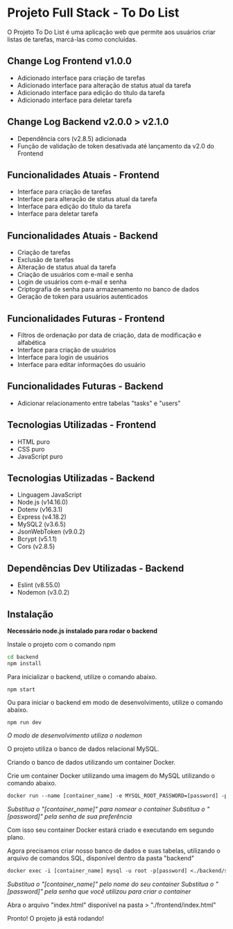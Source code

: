 # Projeto Full Stack - To Do List

O Projeto To Do List é uma aplicação web que permite aos usuários criar listas de tarefas, marcá-las como concluídas.

## Change Log Frontend v1.0.0
- Adicionado interface para criação de tarefas
- Adicionado interface para alteração de status atual da tarefa
- Adicionado interface para edição do título da tarefa
- Adicionado interface para deletar tarefa

## Change Log Backend v2.0.0 > v2.1.0
- Dependência cors (v2.8.5) adicionada
- Função de validação de token desativada até lançamento da v2.0 do Frontend

## Funcionalidades Atuais - Frontend

- Interface para criação de tarefas
- Interface para alteração de status atual da tarefa
- Interface para edição do título da tarefa
- Interface para deletar tarefa

## Funcionalidades Atuais - Backend

- Criação de tarefas
- Exclusão de tarefas
- Alteração de status atual da tarefa
- Criação de usuários com e-mail e senha
- Login de usuários com e-mail e senha
- Criptografia de senha para armazenamento no banco de dados
- Geração de token para usuários autenticados

## Funcionalidades Futuras - Frontend

- Filtros de ordenação por data de criação, data de modificação e alfabética
- Interface para criação de usuários
- Interface para login de usuários
- Interface para editar informações do usuário

## Funcionalidades Futuras - Backend

- Adicionar relacionamento entre tabelas "tasks" e "users"

## Tecnologias Utilizadas - Frontend

- HTML puro
- CSS puro
- JavaScript puro

## Tecnologias Utilizadas - Backend

- Linguagem JavaScript
- Node.js (v14.16.0)
- Dotenv (v16.3.1)
- Express (v4.18.2)
- MySQL2 (v3.6.5)
- JsonWebToken (v9.0.2)
- Bcrypt (v5.1.1)
- Cors (v2.8.5)

## Dependências Dev Utilizadas - Backend

- Eslint (v8.55.0)
- Nodemon (v3.0.2)

## Instalação

**Necessário node.js instalado para rodar o backend**

Instale o projeto com o comando npm

```bash
cd backend
npm install
```

Para inicializar o backend, utilize o comando abaixo.

```NPM Config
npm start
```

Ou para iniciar o backend em modo de desenvolvimento, utilize o comando abaixo.
```NPM Config
npm run dev
```
*O modo de desenvolvimento utiliza o nodemon*

O projeto utiliza o banco de dados relacional MySQL.

Criando o banco de dados utilizando um container Docker.

Crie um container Docker utilizando uma imagem do MySQL utilizando o comando abaixo.

```Dockerfile
docker run --name [container_name] -e MYSQL_ROOT_PASSWORD=[password] -p 3306:3306 -d mysql
```
*Substitua o "[container_name]" para nomear o container*
*Substitua o "[password]" pela senha de sua preferência*

Com isso seu container Docker estará criado e executando em segundo plano.

Agora precisamos criar nosso banco de dados e suas tabelas, utilizando o arquivo de comandos SQL, disponível dentro da pasta "backend"

```Dockerfile
docker exec -i [container_name] mysql -u root -p[password] <./backend/sqlCommand.sql
```
*Substitua o "[container_name]" pelo nome do seu container*
*Substitua o "[password]" pela senha que você utilizou para criar o container*

Abra o arquivo "index.html" disponível na pasta > "./frontend/index.html"

Pronto! O projeto já está rodando!